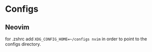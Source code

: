 # Configs

## Neovim

for .zshrc add `XDG_CONFIG_HOME=~/configs nvim` in order to point to the configs directory.
